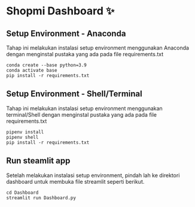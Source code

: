 # Shopmi Dashboard ✨

## Setup Environment - Anaconda
Tahap ini melakukan instalasi setup environment menggunakan Anaconda dengan menginstal pustaka yang ada pada file requirements.txt
```
conda create --base python=3.9
conda activate base
pip install -r requirements.txt
```

## Setup Environment - Shell/Terminal
Tahap ini melakukan instalasi setup environment menggunakan terminal/Shell dengan menginstal pustaka yang ada pada file requirements.txt
```
pipenv install
pipenv shell
pip install -r requirements.txt
```

## Run steamlit app
Setelah melakukan instalasi setup environment, pindah lah ke direktori dashboard untuk membuka file streamlit seperti berikut.
```
cd Dashboard
streamlit run Dashboard.py
```
